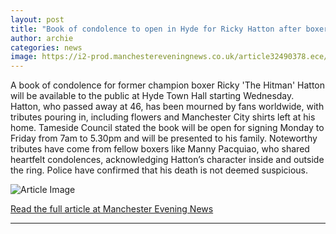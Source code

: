 ```yaml
---
layout: post
title: "Book of condolence to open in Hyde for Ricky Hatton after boxer's death aged 46"
author: archie
categories: news
image: https://i2-prod.manchestereveningnews.co.uk/article32490378.ece/ALTERNATES/s1200/0_Ricky-Hatton.jpg
---
```

A book of condolence for former champion boxer Ricky 'The Hitman' Hatton will be available to the public at Hyde Town Hall starting Wednesday. Hatton, who passed away at 46, has been mourned by fans worldwide, with tributes pouring in, including flowers and Manchester City shirts left at his home. Tameside Council stated the book will be open for signing Monday to Friday from 7am to 5.30pm and will be presented to his family. Noteworthy tributes have come from fellow boxers like Manny Pacquiao, who shared heartfelt condolences, acknowledging Hatton’s character inside and outside the ring. Police have confirmed that his death is not deemed suspicious.

![Article Image](https://i2-prod.manchestereveningnews.co.uk/article32490378.ece/ALTERNATES/s1200/0_Ricky-Hatton.jpg)

[Read the full article at Manchester Evening News](https://www.manchestereveningnews.co.uk/news/greater-manchester-news/book-of-condolence-to-open-32490313)

---
